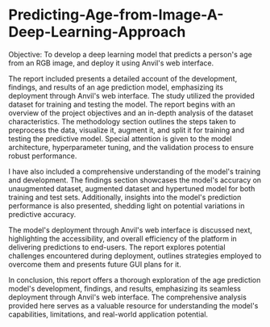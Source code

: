 # Predicting-Age-from-Image-A-Deep-Learning-Approach
Objective: To develop a deep learning model that predicts a person's age from an RGB image, and deploy it using Anvil's web interface.

The report included presents a detailed account of the development, findings, and results of an age prediction model, emphasizing its deployment through Anvil's web interface. The study utilized the provided dataset for training and testing the model. The report begins with an overview of the project objectives and an in-depth analysis of the dataset characteristics. The methodology section outlines the steps taken to preprocess the data, visualize it, augment it, and split it for training and testing the predictive model. Special attention is given to the
model architecture, hyperparameter tuning, and the validation process to ensure robust performance.

I have also included a comprehensive understanding of the model's training and development. The findings section showcases the model's accuracy on unaugmented dataset, augmented dataset and
hypertuned model for both training and test sets. Additionally, insights into the model's prediction performance is also presented, shedding light on potential variations in predictive accuracy.

The model's deployment through Anvil's web interface is discussed next, highlighting the accessibility, and overall efficiency of the platform in delivering predictions to end-users. The report explores potential challenges encountered during deployment, outlines strategies employed to overcome them and presents future GUI plans for it.

In conclusion, this report offers a thorough exploration of the age prediction model's development, findings, and results, emphasizing its seamless deployment through Anvil's web interface. The comprehensive analysis provided here serves as a valuable resource for understanding the model's capabilities, limitations, and real-world application potential.
